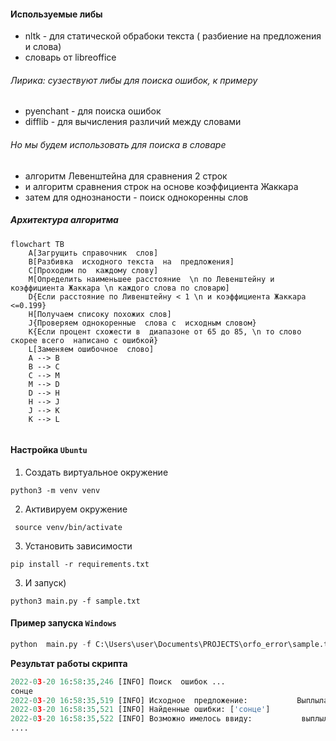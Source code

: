 ####  Используемые  либы

- nltk - для   статической обрабоки  текста ( разбиение на  предложения  и слова)
- словарь от  libreoffice

###### Лирика: сузествуют либы для поиска ошибок, к примеру 
- pyenchant - для поиска  ошибок 
- difflib - для  вычисления  различий  между словами

###### Но мы будем  использовать для  поиска в  словаре 
- алгоритм Левенштейна для сравнения 2 строк
- и алгоритм сравнения строк на основе коэффициента Жаккара
- затем  для  однознаности  -  поиск  однокоренны слов

##### Архитектура алгоритма 

```mermaid
flowchart TB
	A[Загрущить справочник  слов]
	B[Разбивка  исходного текста  на  предложения]
	C[Проходим по  каждому слову]		
	M[Определить наименьшее расстояние  \n по Левенштейну и коэффициента Жаккара \n каждого слова по словарю]
	D{Если расстояние по Ливенштейну < 1 \n и коэффициента Жаккара <=0.199}
	H[Получаем списоку похожих слов]
	J{Проверяем однокоренные  слова с  исходным словом}
	K{Если процент схожести в  диапазоне от 65 до 85, \n то слово  скорее всего  написано с ошибкой}
	L[Заменяем ошибочное  слово]
	A --> B
	B --> C	 	
	C --> M	
	M --> D
	D --> H	
	H --> J
	J --> K	
	K --> L
	

```

#### Настройка  ```Ubuntu```

1. Создать виртуальное окружение  

  ```python3 -m venv venv ```
  
2. Активируем  окружение 

``` source venv/bin/activate```

3. Установить зависимости 
 
  ```pip install -r requirements.txt```
 
3. И запуск)

  ```python3 main.py -f sample.txt ```


#### Пример запуска ```Windows```

```python
python  main.py -f C:\Users\user\Documents\PROJECTS\orfo_error\sample.txt
```

**Результат работы скрипта**

```python
2022-03-20 16:58:35,246 [INFO] Поиск  ошибок ...
сонце
2022-03-20 16:58:35,519 [INFO] Исходное  предложение:           Выплыла из-за леса сонце.
2022-03-20 16:58:35,521 [INFO] Найденные ошибки: ['сонце']
2022-03-20 16:58:35,522 [INFO] Возможно имелось ввиду:           выплыла из-за леса солнце.
....
```
